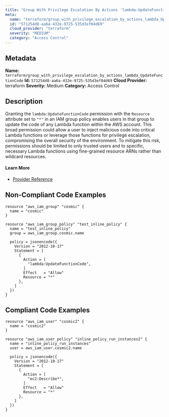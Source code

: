 ```yaml
---
title: "Group With Privilege Escalation By Actions 'lambda:UpdateFunctionCode'"
meta:
  name: "terraform/group_with_privilege_escalation_by_actions_lambda_UpdateFunctionCode"
  id: "571254d8-aa6a-432e-9725-535d3ef04d69"
  cloud_provider: "terraform"
  severity: "MEDIUM"
  category: "Access Control"
---
```

## Metadata
**Name:** `terraform/group_with_privilege_escalation_by_actions_lambda_UpdateFunctionCode`
**Id:** `571254d8-aa6a-432e-9725-535d3ef04d69`
**Cloud Provider:** terraform
**Severity:** Medium
**Category:** Access Control
## Description
Granting the `lambda:UpdateFunctionCode` permission with the `Resource` attribute set to `"*"` in an IAM group policy enables users in that group to update the code of any Lambda function within the AWS account. This broad permission could allow a user to inject malicious code into critical Lambda functions or leverage those functions for privilege escalation, compromising the overall security of the environment. To mitigate this risk, permissions should be limited to only trusted users and to specific, necessary Lambda functions using fine-grained resource ARNs rather than wildcard resources.

#### Learn More

 - [Provider Reference](https://registry.terraform.io/providers/hashicorp/aws/latest/docs/resources/iam_group_policy#policy)

## Non-Compliant Code Examples
```aws
resource "aws_iam_group" "cosmic" {
  name = "cosmic"
}

resource "aws_iam_group_policy" "test_inline_policy" {
  name = "test_inline_policy"
  group = aws_iam_group.cosmic.name

  policy = jsonencode({
    Version = "2012-10-17"
    Statement = [
      {
        Action = [
          "lambda:UpdateFunctionCode",
        ]
        Effect   = "Allow"
        Resource = "*"
      },
    ]
  })
}

```

## Compliant Code Examples
```aws
resource "aws_iam_user" "cosmic2" {
  name = "cosmic2"
}

resource "aws_iam_user_policy" "inline_policy_run_instances2" {
  name = "inline_policy_run_instances"
  user = aws_iam_user.cosmic2.name

  policy = jsonencode({
    Version = "2012-10-17"
    Statement = [
      {
        Action = [
          "ec2:Describe*",
        ]
        Effect   = "Allow"
        Resource = "*"
      },
    ]
  })
}

```